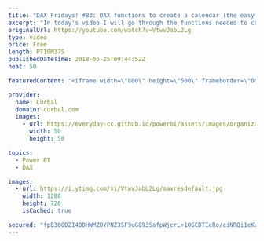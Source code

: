 ```yaml
---
title: "DAX Fridays! #83: DAX functions to create a calendar (the easy way) 🤓"
excerpt: "In today's video I will go through the functions needed to create a calendar in DAX. As you will see, you can use those specific functions, but using format is by far easier and faster and more customizable. No need to have a download file, but here is the code, in case you need it:  Convert date text"
originalUrl: https://youtube.com/watch?v=VtwvJabL2Lg
type: video
price: Free
length: PT10M37S
publishedDateTime: 2018-05-25T09:44:52Z
heat: 50

featuredContent: "<iframe width=\"800\" height=\"500\" frameborder=\"0\" src=\"https://www.youtube.com/embed/VtwvJabL2Lg\" allow=\"accelerometer; autoplay; encrypted-media; gyroscope; picture-in-picture\" allowfullscreen></iframe>"

provider:
  name: Curbal
  domain: curbal.com
  images:
    - url: https://everyday-cc.github.io/powerbi/assets/images/organizations/curbal.com-50x50.jpg
      width: 50
      height: 50

topics:
  - Power BI
  - DAX

images:
  - url: https://i.ytimg.com/vi/VtwvJabL2Lg/maxresdefault.jpg
    width: 1280
    height: 720
    isCached: true

secured: "fpB30ODZI4DDHWMZDYPNZ3SF9uG893SafpWjcrL+1OGCDTIeRo/ciNRQi1eKWE6FkMBeCp0sUSrKfK24eu1EF3mf+QxPk7tzXLZf4ougABVvpEVJtsjWYfqNZfhIzsrbD5isUH003FFMeXElkwj5Dqnj6SyQzYoBdDKK77YqJVJBUUpk6ujzYkEvpn2MBjHJ99P+9QA5dT+ckgp91lPp2mu2FjlOuwyO/XjAj3HNlYVhUCw3QPQkSS1a/CS/DQCJyZkhge6R7vb14AhZFBzsGG9XzLL/2ZqTaMFEr9CkwB8q8M7DCRUDk6esQ2PR0qnqL2K8Mj3Zig3BGdi9c/YOM7y0PiFzv4C2lnYFmbaROfo47o9WmjNSMeaKlFu4HtvgwhkVx6EFCmP1lduzVJ67yJm0asikaesFNUbfEaJpIPo=;knFuA7fI+Z+9GQPMoMJCng=="
---
```


